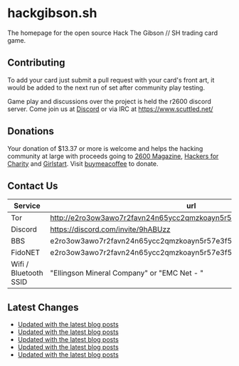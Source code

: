 # hackgibson.sh
The homepage for the open source Hack The Gibson // SH trading card game.


## Contributing

To add your card just submit a pull request with your card's front art, it would be added to the next run of set after community play testing.

Game play and discussions over the project is held the r2600 discord server. Come join us at [Discord](https://discord.com/invite/9hABUzz) or via IRC at https://www.scuttled.net/


## Donations

Your donation of $13.37 or more is welcome and helps the hacking community at large with proceeds going to [2600 Magazine](https://2600.com/), [Hackers for Charity](https://hackersforcharity.org) and [Girlstart](https://girlstart.org).  Visit [buymeacoffee](https://www.buymeacoffee.com/hackgibson.sh) to donate.


## Contact Us

Service | url
-|-
Tor | http://e2ro3ow3awo7r2favn24n65ycc2qmzkoayn5r57e3f56nvjwdcgg32ad.onion
Discord | https://discord.com/invite/9hABUzz
BBS | e2ro3ow3awo7r2favn24n65ycc2qmzkoayn5r57e3f56nvjwdcgg32ad.onion:23
FidoNET | e2ro3ow3awo7r2favn24n65ycc2qmzkoayn5r57e3f56nvjwdcgg32ad.onion:24554
Wifi / Bluetooth SSID | "Ellingson Mineral Company" or "EMC Net - <fidonet address>"

## Latest Changes
<!-- BLOG-POST-LIST:START -->
- [Updated with the latest blog posts](https://github.com/DFW2600/hackgibson.sh/commit/c259599b18b61d3e5afe70ced32ca0a8df0d7bc6)
- [Updated with the latest blog posts](https://github.com/DFW2600/hackgibson.sh/commit/c0ff7a204a413402ce1b875faaffd37d37a26145)
- [Updated with the latest blog posts](https://github.com/DFW2600/hackgibson.sh/commit/ccf499cf87b066e289e8b88b8a2ba67097906e12)
- [Updated with the latest blog posts](https://github.com/DFW2600/hackgibson.sh/commit/1b1427676256c25db2832f52fc810c0ee78d1643)
- [Updated with the latest blog posts](https://github.com/DFW2600/hackgibson.sh/commit/1c62fba8e6b5cb00b50300f31b66295f5a032d40)
<!-- BLOG-POST-LIST:END -->
